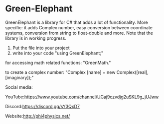 # Green-Elephant
GreenElephant is a library for C# that adds a lot of functionality. More specific: it adds Complex number, easy conversion between coordinate systems, conversion from string to float-double and more. Note that the library is in working progress.

1)  Put the file into your project
2)  write into your code "using GreenElephant;"

for accessing math related functions: "GreenMath."

to create a complex number: "Complex [name] = new Complex([real], [imaginary]);"


Social media:

YouTube:https://www.youtube.com/channel/UCaj9czvdjg2uSKL9g_jUJww

Discord:https://discord.gg/sY3QxD7

Website:http://phi4physics.net/

